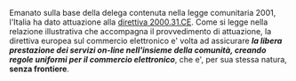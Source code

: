 Emanato sulla base della delega contenuta nella legge comunitaria 2001,  l'Italia ha dato attuazione alla [direttiva 2000.31.CE](direttiva%202000.31.CE.md).
Come si legge nella relazione illustrativa che accompagna il provvedimento di attuazione, la direttiva europea sul commercio elettronico e' volta ad assicurare **_la libera prestazione dei servizi on-line nell'insieme della comunità, creando regole uniformi per il commercio elettronico_**, che e', per sua stessa natura, **senza frontiere**.